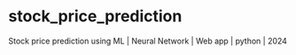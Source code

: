 # stock_price_prediction
Stock price prediction using ML | Neural Network | Web app | python | 2024

